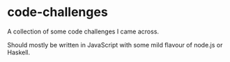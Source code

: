 code-challenges
===============

A collection of some code challenges I came across.

Should mostly be written in JavaScript with some mild flavour of node.js or Haskell.
